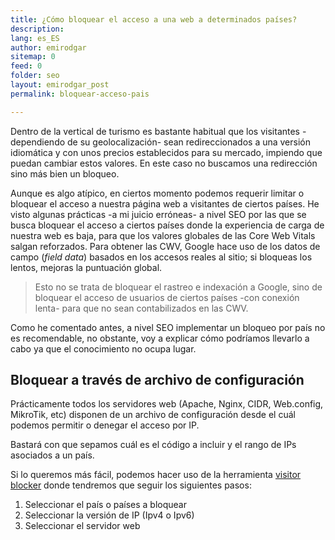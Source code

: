 ```yaml
---
title: ¿Cómo bloquear el acceso a una web a determinados países?
description: 
lang: es_ES
author: emirodgar
sitemap: 0
feed: 0
folder: seo
layout: emirodgar_post
permalink: bloquear-acceso-pais

---
```


Dentro de la vertical de turismo es bastante habitual que los visitantes -dependiendo de su geolocalización- sean redireccionados a una versión idiomática y con unos precios establecidos para su mercado, impiendo que puedan cambiar estos valores. En este caso no buscamos una redirección sino más bien un bloqueo. 

Aunque es algo atípico, en ciertos momento podemos requerir limitar o bloquear el acceso a nuestra página web a visitantes de ciertos países. He visto algunas prácticas -a mi juicio erróneas- a nivel SEO por las que se busca bloquear el acceso a ciertos países donde la experiencia de carga de nuestra web es baja, para que los valores globales de las Core Web Vitals salgan reforzados. Para obtener las CWV, Google hace uso de los datos de campo (*field data*) basados en los accesos reales al sitio; si bloqueas los lentos, mejoras la puntuación global.

> Esto no se trata de bloquear el rastreo e indexación a Google, sino de bloquear el acceso de usuarios de ciertos países -con conexión lenta- para que no sean contabilizados en las CWV. 

Como he comentado antes, a nivel SEO implementar un bloqueo por país no es recomendable, no obstante, voy a explicar cómo podríamos llevarlo a cabo ya que el conocimiento no ocupa lugar.

## Bloquear a través de archivo de configuración

Prácticamente todos los servidores web (Apache, Nginx, CIDR, Web.config, MikroTik, etc) disponen de un archivo de configuración desde el cuál podemos permitir o denegar el acceso por IP. 

Bastará con que sepamos cuál es el código a incluir y el rango de IPs asociados a un país. 

Si lo queremos más fácil, podemos hacer uso de la herramienta [visitor blocker](https://www.ip2location.com/free/visitor-blocker) donde tendremos que seguir los siguientes pasos:

1. Seleccionar el país o países a bloquear
2. Seleccionar la versión de IP (Ipv4 o Ipv6)
3. Seleccionar el servidor web
<!--stackedit_data:
eyJoaXN0b3J5IjpbLTE2MTI4MTkxNzQsLTU0ODUxMzk0MF19
-->